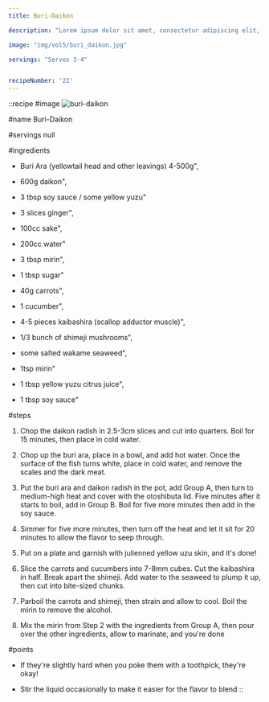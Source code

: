```yaml
---
title: Buri-Daikon

description: "Lorem ipsum dolor sit amet, consectetur adipiscing elit, sed do eiusmod tempor incididunt ut labore et dolore magna aliqua. Tincidunt eget nullam non nisi est sit amet facilisis."

image: "img/vol5/buri_daikon.jpg"

servings: "Serves 3-4"


recipeNumber: '22'
---
```


::recipe
#image
![buri-daikon](/img/vol5/buri_daikon.jpg)

#name
Buri-Daikon

#servings
null

#ingredients
- Buri Ara (yellowtail head and other leavings) 4-500g",
- 600g daikon",
- 3 tbsp soy sauce / some yellow yuzu"

- 3 slices ginger",
- 100cc sake",
- 200cc water"

- 3 tbsp mirin",
- 1 tbsp sugar"

- 40g carrots",
- 1 cucumber",
- 4-5 pieces kaibashira (scallop adductor muscle)",
- 1/3 bunch of shimeji mushrooms",
- some salted wakame seaweed",
- 1tsp mirin"

- 1 tbsp yellow yuzu citrus juice",
- 1 tbsp soy sauce"


#steps
1. Chop the daikon radish in 2.5-3cm slices and cut into quarters. Boil for 15 minutes, then place in cold water.

2. Chop up the buri ara, place in a bowl, and add hot water. Once the surface of the fish turns white, place in cold water, and remove the scales and the dark meat.

3. Put the buri ara and daikon radish in the pot, add Group A, then turn to medium-high heat and cover with the otoshibuta lid. Five minutes after it starts to boil, add in Group B. Boil for five more minutes then add in the soy sauce.

4. Simmer for five more minutes, then turn off the heat and let it sit for 20 minutes to allow the flavor to seep through.

5. Put on a plate and garnish with julienned yellow uzu skin, and it's done!

6. Slice the carrots and cucumbers into 7-8mm cubes. Cut the kaibashira in half. Break apart the shimeji. Add water to the seaweed to plump it up, then cut into bite-sized chunks.

7. Parboil the carrots and shimeji, then strain and allow to cool. Boil the mirin to remove the alcohol.

8. Mix the mirin from Step 2 with the ingredients from Group A, then pour over the other ingredients, allow to marinate, and you're done


#points
- If they're slightly hard when you poke them with a toothpick, they're okay!

- Stir the liquid occasionally to make it easier for the flavor to blend
::